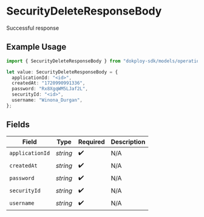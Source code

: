 # SecurityDeleteResponseBody

Successful response

## Example Usage

```typescript
import { SecurityDeleteResponseBody } from "dokploy-sdk/models/operations";

let value: SecurityDeleteResponseBody = {
  applicationId: "<id>",
  createdAt: "1720990991336",
  password: "Rx8XgqWM5LJaf2L",
  securityId: "<id>",
  username: "Winona_Durgan",
};
```

## Fields

| Field              | Type               | Required           | Description        |
| ------------------ | ------------------ | ------------------ | ------------------ |
| `applicationId`    | *string*           | :heavy_check_mark: | N/A                |
| `createdAt`        | *string*           | :heavy_check_mark: | N/A                |
| `password`         | *string*           | :heavy_check_mark: | N/A                |
| `securityId`       | *string*           | :heavy_check_mark: | N/A                |
| `username`         | *string*           | :heavy_check_mark: | N/A                |